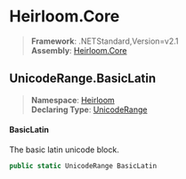 # Heirloom.Core

> **Framework**: .NETStandard,Version=v2.1  
> **Assembly**: [Heirloom.Core][0]  

## UnicodeRange.BasicLatin

> **Namespace**: [Heirloom][0]  
> **Declaring Type**: [UnicodeRange][1]  

#### BasicLatin

The basic latin unicode block.

```cs
public static UnicodeRange BasicLatin
```

[0]: ../../../Heirloom.Core.md
[1]: ../UnicodeRange.md
